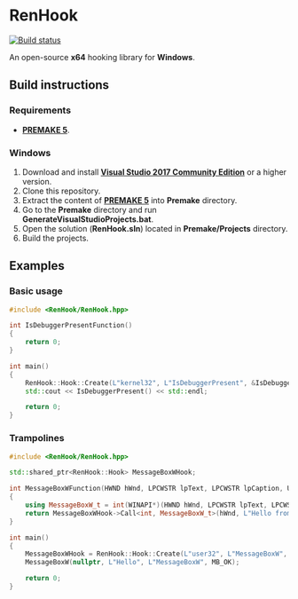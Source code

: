 # RenHook

[![Build status](https://ci.appveyor.com/api/projects/status/8lg179n3y460q4lw?svg=true)](https://ci.appveyor.com/project/WopsS/renhook)

An open-source **x64** hooking library for **Windows**.

## Build instructions

### Requirements

* **[PREMAKE 5](https://github.com/premake/premake-core/releases)**.

### Windows

1. Download and install **[Visual Studio 2017 Community Edition](https://www.visualstudio.com/)** or a higher version.
2. Clone this repository.
3. Extract the content of **[PREMAKE 5](https://github.com/premake/premake-core/releases)** into **Premake** directory.
11. Go to the **Premake** directory and run **GenerateVisualStudioProjects.bat**.
12. Open the solution (**RenHook.sln**) located in **Premake/Projects** directory.
13. Build the projects.

## Examples

### Basic usage

```cpp
#include <RenHook/RenHook.hpp>

int IsDebuggerPresentFunction()
{
    return 0;
}

int main()
{
    RenHook::Hook::Create(L"kernel32", L"IsDebuggerPresent", &IsDebuggerPresentFunction);
    std::cout << IsDebuggerPresent() << std::endl;

    return 0;
}
```

### Trampolines

```cpp
#include <RenHook/RenHook.hpp>

std::shared_ptr<RenHook::Hook> MessageBoxWHook;

int MessageBoxWFunction(HWND hWnd, LPCWSTR lpText, LPCWSTR lpCaption, UINT uType)
{
    using MessageBoxW_t = int(WINAPI*)(HWND hWnd, LPCWSTR lpText, LPCWSTR lpCaption, UINT uType);
    return MessageBoxWHook->Call<int, MessageBoxW_t>(hWnd, L"Hello from the hook!", L"Hooked MessageBoxW", MB_OK);
}

int main()
{
    MessageBoxWHook = RenHook::Hook::Create(L"user32", L"MessageBoxW", &MessageBoxWFunction);
    MessageBoxW(nullptr, L"Hello", L"MessageBoxW", MB_OK);

    return 0;
}
```